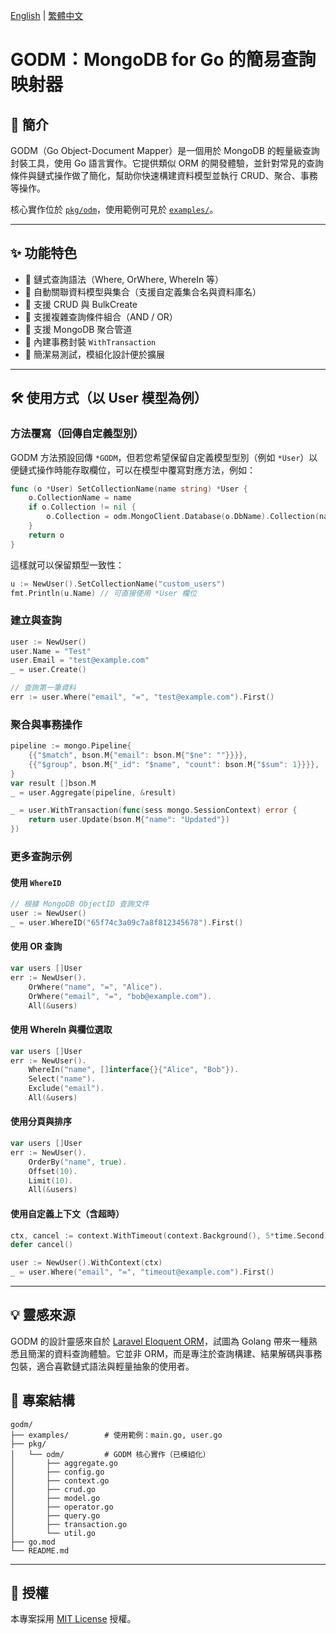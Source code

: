 [English](docs/Readme.en.md) | [繁體中文](Readme.md)

# GODM：MongoDB for Go 的簡易查詢映射器

## 🧩 簡介

GODM（Go Object-Document Mapper）是一個用於 MongoDB 的輕量級查詢封裝工具，使用 Go 語言實作。它提供類似 ORM 的開發體驗，並針對常見的查詢條件與鏈式操作做了簡化，幫助你快速構建資料模型並執行 CRUD、聚合、事務等操作。

核心實作位於 [`pkg/odm`](./pkg/odm)，使用範例可見於 [`examples/`](./examples)。

---

## ✨ 功能特色

- 🚀 鏈式查詢語法（Where, OrWhere, WhereIn 等）
- 🔧 自動關聯資料模型與集合（支援自定義集合名與資料庫名）
- 💾 支援 CRUD 與 BulkCreate
- 🧠 支援複雜查詢條件組合（AND / OR）
- 🔁 支援 MongoDB 聚合管道
- 💼 內建事務封裝 `WithTransaction`
- 🧪 簡潔易測試，模組化設計便於擴展

---

## 🛠 使用方式（以 User 模型為例）

### 方法覆寫（回傳自定義型別）

GODM 方法預設回傳 `*GODM`，但若您希望保留自定義模型型別（例如 `*User`）以便鏈式操作時能存取欄位，可以在模型中覆寫對應方法，例如：

```go
func (o *User) SetCollectionName(name string) *User {
	o.CollectionName = name
	if o.Collection != nil {
		o.Collection = odm.MongoClient.Database(o.DbName).Collection(name)
	}
	return o
}
```

這樣就可以保留類型一致性：

```go
u := NewUser().SetCollectionName("custom_users")
fmt.Println(u.Name) // 可直接使用 *User 欄位
```

### 建立與查詢

```go
user := NewUser()
user.Name = "Test"
user.Email = "test@example.com"
_ = user.Create()

// 查詢第一筆資料
err := user.Where("email", "=", "test@example.com").First()
```

### 聚合與事務操作

```go
pipeline := mongo.Pipeline{
    {{"$match", bson.M{"email": bson.M{"$ne": ""}}}},
    {{"$group", bson.M{"_id": "$name", "count": bson.M{"$sum": 1}}}},
}
var result []bson.M
_ = user.Aggregate(pipeline, &result)

_ = user.WithTransaction(func(sess mongo.SessionContext) error {
    return user.Update(bson.M{"name": "Updated"})
})
```

### 更多查詢示例

#### 使用 `WhereID`

```go
// 根據 MongoDB ObjectID 查詢文件
user := NewUser()
_ = user.WhereID("65f74c3a09c7a8f812345678").First()
```

#### 使用 OR 查詢

```go
var users []User
err := NewUser().
    OrWhere("name", "=", "Alice").
    OrWhere("email", "=", "bob@example.com").
    All(&users)
```

#### 使用 WhereIn 與欄位選取

```go
var users []User
err := NewUser().
    WhereIn("name", []interface{}{"Alice", "Bob"}).
    Select("name").
    Exclude("email").
    All(&users)
```

#### 使用分頁與排序

```go
var users []User
err := NewUser().
    OrderBy("name", true).
    Offset(10).
    Limit(10).
    All(&users)
```

#### 使用自定義上下文（含超時）

```go
ctx, cancel := context.WithTimeout(context.Background(), 5*time.Second)
defer cancel()

user := NewUser().WithContext(ctx)
_ = user.Where("email", "=", "timeout@example.com").First()
```

---

## 💡 靈感來源

GODM 的設計靈感來自於 [Laravel Eloquent ORM](https://laravel.com/docs/eloquent)，試圖為 Golang 帶來一種熟悉且簡潔的資料查詢體驗。它並非 ORM，而是專注於查詢構建、結果解碼與事務包裝，適合喜歡鏈式語法與輕量抽象的使用者。

## 📂 專案結構

```
godm/
├── examples/        # 使用範例：main.go, user.go
├── pkg/
│   └── odm/         # GODM 核心實作（已模組化）
│       ├── aggregate.go
│       ├── config.go
│       ├── context.go
│       ├── crud.go
│       ├── model.go
│       ├── operator.go
│       ├── query.go
│       ├── transaction.go
│       └── util.go
├── go.mod
└── README.md
```

---

## 📄 授權

本專案採用 [MIT License](./LICENSE) 授權。
